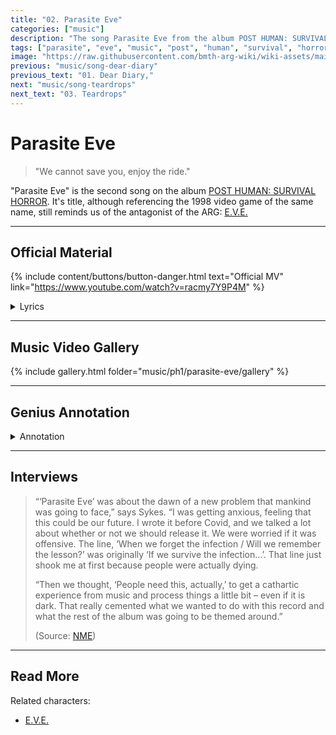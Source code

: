 ```yaml
---
title: "02. Parasite Eve"
categories: ["music"]
description: "The song Parasite Eve from the album POST HUMAN: SURVIVAL HORROR."
tags: ["parasite", "eve", "music", "post", "human", "survival", "horror"]
image: "https://raw.githubusercontent.com/bmth-arg-wiki/wiki-assets/main/music/ph1/album_cover_300.jpg"
previous: "music/song-dear-diary"
previous_text: "01. Dear Diary,"
next: "music/song-teardrops"
next_text: "03. Teardrops"
---
```

# Parasite Eve

> "We cannot save you, enjoy the ride."

"Parasite Eve" is the second song on the album [POST HUMAN: SURVIVAL HORROR](./ph-survival-horror).
It's title, although referencing the 1998 video game of the same name, still reminds us of the antagonist of the ARG: [E.V.E.](../characters/eve)

***

## Official Material

{% include content/buttons/button-danger.html text="Official MV" link="https://www.youtube.com/watch?v=racmy7Y9P4M" %}

<details class="lyrics">
<summary>Lyrics</summary>
{{ " 
Накривил е калпачето ей така, па така/
Нанагоре-нанадоле, ей така, па така/
Накривил е калпачето ей така,па така/
Нанагоре-нанадоле, ей така, па така/

i’ve got a fever, don't breathe on me/
i'm a believer of nobody/
won't let me leave 'cause I've seen something/
hope I don't sneeze, I don't…/

really we just need to fear something/
only pretending to feel something/
i know you're dying to run/
i want to turn you around/

please remain calm/
the end has arrived/
we cannot save you/
enjoy the ride/
this is the moment/
you’ve been waiting for/
don’t call it a warning/
this is a war/

it’s the parasite eve/
gotta feeling in your stomach, ‘cause you know that it’s coming for you/
leave your flowers and grieve/
don’t forget what they told you/
when we forget the infection/
will we remember the lesson/
if the suspense doesn’t kill you/
something else will/
 
move/

i heard they need better signal/
put chip and pins in the needles/
quarantine all of those secrets in that black hole you call a brain before it’s too late/
 
you can board up your windows/
you can lock up your doors/
but you can’t keep washing your hands of this shit any more/
when all the king’s sources and all the king’s friends don’t know their arses from their pathogens/
when life is a prison and death is a door/
this ain’t a warning/
this is a war.

(Source: Parasite Eve music video description)
" | markdownify }}
</details>

***

## Music Video Gallery

{% include gallery.html folder="music/ph1/parasite-eve/gallery" %}

***

## Genius Annotation

<details class="annotation">
    <summary>Annotation</summary>

“Parasite Eve,” the second single from POST HUMAN: SURVIVAL HORROR, was recorded during 
the 2020’s quarantine and, although the inspiration for the track didn’t come from the 
COVID-19 pandemic, there are a lot of references to it. The title comes from a 1998 
survival horror game of the same name released by Square. The band said:

We’ve got to look that face to face. We’ve got to confront it. We’ve got to feel it. 
We’ve got to breathe it. We’ve got to live it sometimes to get through this. You know, 
it’s understandable that we want to repress these feelings, and sometimes becoming 
civilised requires us to repress aspects of ourselves that don’t fit in with the 
structured ideal of our society.

During the promotion of the song, the band changed their helix logo for a broken 
version.

The song was expected to be released on 2020, June, 10th, but was postponed due 
to the George Floyd protests and all Black Lives Matter protests around the world. 
As Oliver Sykes stated:

So as some of you know we were planning on releasing a new track this week. 
But with the incredible movement that is taking place currently we don’t feel 
comfortable releasing and promoting anything that takes the focus off what’s important 
right now. I know you will all understand because we have the best fans in the world and 
I promise you we won’t make you wait too long and the good news is more music will be 
coming soon after “Parasite Eve” too. But for now keep fighting the good fight and stay tuned.

The game tells the story of a cop named Aya who is fighting against a biological entity that 
calls itself Eve, who formed when a mitochondrial cell mutated and evolved, eventually 
becoming self-aware and seeking a host beyond humanity.

Eve threatens all life on Earth by causing her victims to spontaneously combust. The entity 
seeks to replace humanity with superior organisms that have control over their own DNA, 
and considers humanity to be a parasite leeching off the planet.

Also, when asked about what would he like to achieve on his last day alive, Oli Sykes said:
A speed run on Parasite Eve’s hardest setting.

Musically, it was influenced a lot by Oli Sykes playing a game called DOOM Eternal, as well as 
the contributions of the game soundtrack artist Mick Gordon, giving it a futuristic and cyber 
overlay.

</details>

***

## Interviews

> “‘Parasite Eve’ was about the dawn of a new problem that mankind was going to face,” 
says Sykes. “I was getting anxious, feeling that this could be our future. I wrote it 
before Covid, and we talked a lot about whether or not we should release it. We were 
worried if it was offensive. The line, ‘When we forget the infection / Will we remember 
the lesson?’ was originally ‘If we survive the infection…’. That line just shook me at 
first because people were actually dying.
> 
> “Then we thought, ‘People need this, actually,’ to get a cathartic experience from music 
and process things a little bit – even if it is dark. That really cemented what we wanted 
to do with this record and what the rest of the album was going to be themed around.”
> 
> (Source: [NME](https://www.nme.com/big-reads/bring-me-the-horizon-cover-interview-2020-post-human-survival-horror-2804768))

***

## Read More

Related characters:

- [E.V.E.](../characters/eve)